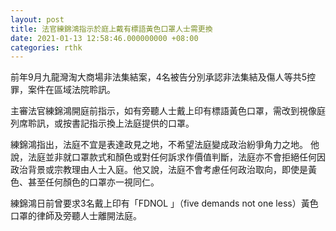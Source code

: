 ```yaml
---
layout: post
title: 法官練錦鴻指示於庭上戴有標語黃色口罩人士需更換
date: 2021-01-13 12:58:46.000000000 +08:00
categories: rthk
---
```


前年9月九龍灣淘大商場非法集結案，4名被告分別承認非法集結及傷人等共5控罪，案件在區域法院聆訊。

主審法官練錦鴻開庭前指示，如有旁聽人士戴上印有標語黃色口罩，需改到視像庭列席聆訊，或按書記指示換上法庭提供的口罩。 

練錦鴻指出，法庭不宜是表達政見之地，不希望法庭變成政治紛爭角力之地。 他說，法庭並非就口罩款式和顏色或對任何訴求作價值判斷，法庭亦不會拒絕任何因政治背景或宗教理由人士入庭。他又說，法庭不會考慮任何政治取向，即使是黃色、甚至任何顏色的口罩亦一視同仁。

練錦鴻日前曾要求3名戴上印有「FDNOL 」（five demands not one less）黃色口罩的律師及旁聽人士離開法庭。
